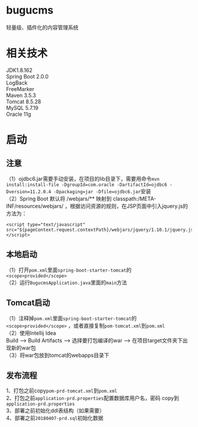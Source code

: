 # bugucms
轻量级、插件化的内容管理系统

# 相关技术
JDK1.8.162   
Spring Boot 2.0.0   
LogBack      
FreeMarker    
Maven 3.5.3      
Tomcat 8.5.28   
MySQL 5.7.19   
Oracle 11g

# 启动
## 注意
（1）ojdbc6.jar需要手动安装，在项目的lib目录下，需要用命令```mvn install:install-file -DgroupId=com.oracle -DartifactId=ojdbc6 -Dversion=11.2.0.4 -Dpackaging=jar -Dfile=ojdbc6.jar```安装        
（2）Spring Boot 默认将 /webjars/** 映射到 classpath:/META-INF/resources/webjars/ ，根据访问资源的规则，在JSP页面中引入jquery.js的方法为：
```
<script type="text/javascript" src="${pageContext.request.contextPath}/webjars/jquery/1.10.1/jquery.js"></script>
```

## 本地启动   
（1）打开``pom.xml``里面```spring-boot-starter-tomcat```的```<scope>provided</scope>```   
（2）运行```BugucmsApplication.java```里面的```main```方法  

## Tomcat启动
（1）注释掉``pom.xml``里面```spring-boot-starter-tomcat```的```<scope>provided</scope>``` ，或者直接复制```pom-tomcat.xml```到```pom.xml```   
（2）使用Intellij Idea  
Build --> Build Artifacts --> 选择要打包编译的war --> 在项目target文件夹下出现新的war包   
（3）将war包放到tomcat的webapps目录下  

## 发布流程
1、打包之前copy``pom-prd-tomcat.xml``到``pom.xml``      
2、打包之前``application-prd.properties``配置数据库用户名，密码 copy到``application-prd.properties``  
3、部署之前初始化ddl表结构（如果需要）      
4、部署之前``20180407-prd.sql``初始化数据     
 